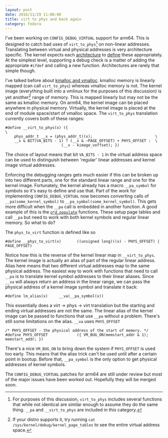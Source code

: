```yaml
---
layout: post
date: 2016/11/29 11:00:00
title: virt to phys and back again
category: fedora
---
```

I've been working on `CONFIG_DEBUG_VIRTUAL` support for arm64. This is designed
to catch bad uses of `virt_to_phys`[^1] on non-linear
addresses. Translating between virtual and physical addresses is very
architecture specific. The kernel expects each [architecture](https://git.kernel.org/cgit/linux/kernel/git/torvalds/linux.git/tree/arch/x86/include/asm/io.h)
to [define](https://git.kernel.org/cgit/linux/kernel/git/torvalds/linux.git/tree/arch/arm64/include/asm/memory.h)
these appropriately. At the simplest level, supporting a debug check is a
matter of adding the appropriate `#ifdef` and calling a new function.
Architectures are rarely that simple though.

I've talked before about [kmalloc and vmalloc](http://www.labbott.name/blog/2016/09/23/kmalloc-and-vmalloc/).
kmalloc memory is linearly mapped (can call `virt_to_phys`) whereas vmalloc
memory is not. The kernel image (everything built into a vmlinux for the
purposes of this discussion) is yet another[^2] range of memory. This is
mapped linearly but may not be the same as kmalloc memory. On arm64, the kernel
image can be placed anywhere in physical memory. Virtually, the kernel image
is placed at the end of module space/start of vmalloc space. The `virt_to_phys`
translation currently covers both of these ranges:

	#define __virt_to_phys(x) ({                                           \
		phys_addr_t __x = (phys_addr_t)(x);                            \
		__x & BIT(VA_BITS - 1) ? (__x & ~PAGE_OFFSET) + PHYS_OFFSET :  \
			                 (__x - kimage_voffset); })

The choice of layout means that bit `VA_BITS - 1` in the virtual address space
can be used to distinguish between 'regular' linear addresses and kernel image
virtual addresses.

Enforcing the debugging ranges gets much easier if this can be broken up into
two different parts, one for the standard linear range and one for the kernel
image. Fortunately, the kernel already has a macro `__pa_symbol` for symbols
so it's easy to define and use that. Part of the work for implementing
`CONFIG_DEBUG_VIRTUAL` now becomes converting calls of
`__pa(some_kernel_symbol)` to `__pa_symbol(some_kernel_symbol)`. This
gets more difficult when the `__pa` call is embedded in another function. A
good example of this is the [`p*d_populate`](https://git.kernel.org/cgit/linux/kernel/git/torvalds/linux.git/tree/arch/arm64/include/asm/pgalloc.h) 
functions. These setup page tables and call `__pa` but need to work with both
kernel symbols and regular linear memory. So what to do?

The `phys_to_virt` function is defined like so

	#define __phys_to_virt(x)       ((unsigned long)((x) - PHYS_OFFSET) | PAGE_OFFSET)

Notice how this is the reverse of the kernel linear map in `__virt_to_phys`.
The kernel image is actually an alias of part of the regular linear address.
Alias here means that two different virtual addresses map to the same physical
address. The easiest way to work with functions that need to call `__pa` is
to translate kernel symbol addresses to their linear aliases. Since `__va`
will always return an address in the linear range, we can pass the physical
address of a kernel image symbol and translate it back:

	#define lm_alias(x)		__va(__pa_symbol(x))

This essentially does a virt -> phys -> virt translation but the starting and
ending virtual addresses are not the same.
The linear alias of the kernel image can be passed to functions that use `__pa`
without a problem. There's still some limitations on the alias. `__va` uses
`PHYS_OFFSET`

	/* PHYS_OFFSET - the physical address of the start of memory. */
	#define PHYS_OFFSET             ({ VM_BUG_ON(memstart_addr & 1); memstart_addr; })

There's a nice `VM_BUG_ON` to bring down the system if `PHYS_OFFSET` is used
too early. This means that the alias trick can't be used until after a certain
point in bootup. Before that, `__pa_symbol` is the only option to get physical
addresses of kernel symbols.

The `CONFIG_DEBUG_VIRTUAL` patches for arm64 are still under review but most
of the major issues have been worked out. Hopefully they will be merged soon.

[^1]: For purposes of this discussion, `virt_to_phys` includes several
functions that while not identical are similar enough to assume they do the
same thing. `__pa` and `__virt_to_phys` are included in this category.

[^2]: If your distro supports it, try running `cat
/sys/kernel/debug/kernel_page_tables` to see the entire virtual address space.

